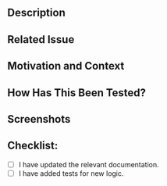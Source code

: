 <!--- Provide a general summary of your changes in the Title above -->

## Description
<!--- Describe your changes in detail -->

## Related Issue
<!--- If there's an issue related, please link it here -->
<!--- If suggesting a new feature or a medium/big change, please discuss it in an issue first. -->
<!--- For small changes, it's okay to open a PR immediately. -->

## Motivation and Context
<!--- Why is this change required? What problem does it solve? What does it improve? -->

## How Has This Been Tested?
<!--- Please describe in detail how you tested your changes. -->
<!--- Include details of your testing environment, and the tests you ran to -->
<!--- see how your change affects other areas of the code, etc. -->
<!--- If your changes are tested by the CI, you can just write that.-->

## Screenshots
<!--- (if appropriate) -->

## Checklist:
<!--- Go over all the following points, and put an `x` in all the boxes that apply. -->
<!--- If you're unsure about any of these, don't hesitate to ask. We're here to help! -->
- [ ] I have updated the relevant documentation.
- [ ] I have added tests for new logic.

